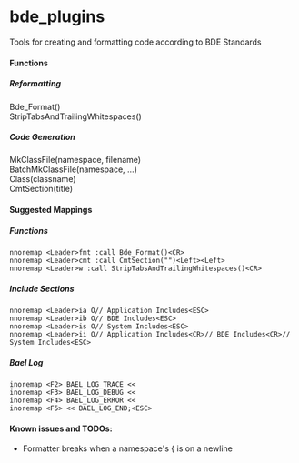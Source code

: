 bde_plugins
===========
Tools for creating and formatting code according to BDE Standards  

#### Functions
##### Reformatting  
Bde_Format()  
StripTabsAndTrailingWhitespaces()  
##### Code Generation
MkClassFile(namespace, filename)  
BatchMkClassFile(namespace, ...)  
Class(classname)  
CmtSection(title)  
#### Suggested Mappings
##### Functions
`nnoremap <Leader>fmt :call Bde_Format()<CR>`  
`nnoremap <Leader>cmt :call CmtSection("")<Left><Left>`  
`nnoremap <Leader>w :call StripTabsAndTrailingWhitespaces()<CR>`  
##### Include Sections
`nnoremap <Leader>ia O// Application Includes<ESC>`  
`nnoremap <Leader>ib O// BDE Includes<ESC>`  
`nnoremap <Leader>is O// System Includes<ESC>`  
`nnoremap <Leader>ii O// Application Includes<CR>// BDE Includes<CR>// System Includes<ESC>`  
##### Bael Log
`inoremap <F2> BAEL_LOG_TRACE << `  
`inoremap <F3> BAEL_LOG_DEBUG << `  
`inoremap <F4> BAEL_LOG_ERROR << `  
`inoremap <F5> << BAEL_LOG_END;<ESC>`  

#### Known issues and TODOs:
* Formatter breaks when a namespace's { is on a newline

